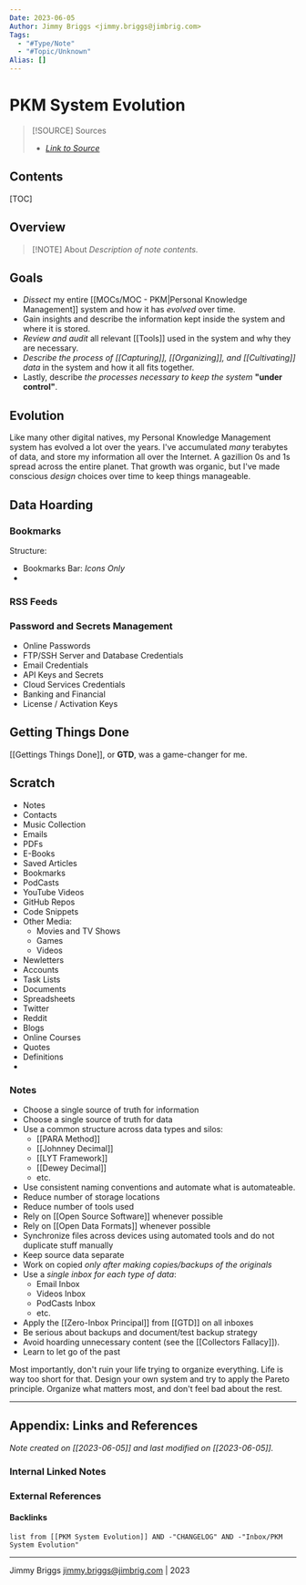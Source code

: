 ```yaml
---
Date: 2023-06-05
Author: Jimmy Briggs <jimmy.briggs@jimbrig.com>
Tags:
  - "#Type/Note"
  - "#Topic/Unknown"
Alias: []
---
```


# PKM System Evolution

> [!SOURCE] Sources
> - *[Link to Source]()*

## Contents

[TOC]

## Overview

> [!NOTE] About
> *Description of note contents.*

## Goals

- *Dissect* my entire [[MOCs/MOC - PKM|Personal Knowledge Management]] system and how it has *evolved* over time. 
- Gain insights and describe the information kept inside the system and where it is stored.
- *Review and audit* all relevant [[Tools]] used in the system and why they are necessary.
- *Describe the process of [[Capturing]], [[Organizing]], and [[Cultivating]] data* in the system and how it all fits together.
- Lastly, describe *the processes necessary to keep the system* **"under control"**.

## Evolution

Like many other digital natives, my Personal Knowledge Management system has evolved a lot over the years. I've accumulated _many_ terabytes of data, and store my information all over the Internet. A gazillion 0s and 1s spread across the entire planet. That growth was organic, but I've made conscious _design_ choices over time to keep things manageable.

## Data Hoarding

### Bookmarks

Structure:

- Bookmarks Bar: *Icons Only*
- 

### RSS Feeds

### Password and Secrets Management

- Online Passwords
- FTP/SSH Server and Database Credentials
- Email Credentials
- API Keys and Secrets
- Cloud Services Credentials
- Banking and Financial
- License / Activation Keys

## Getting Things Done

[[Gettings Things Done]], or **GTD**, was a game-changer for me.

## Scratch

- Notes
- Contacts
- Music Collection
- Emails
- PDFs
- E-Books
- Saved Articles
- Bookmarks
- PodCasts
- YouTube Videos
- GitHub Repos
- Code Snippets
- Other Media:
	- Movies and TV Shows
	- Games
	- Videos
- Newletters
- Accounts
- Task Lists
- Documents
- Spreadsheets
- Twitter
- Reddit
- Blogs
- Online Courses
- Quotes
- Definitions
- 

### Notes

- Choose a single source of truth for information
- Choose a single source of truth for data
- Use a common structure across data types and silos:
	- [[PARA Method]]
	- [[Johnney Decimal]]
	- [[LYT Framework]]
	- [[Dewey Decimal]]
	- etc.
- Use consistent naming conventions and automate what is automateable.
- Reduce number of storage locations
- Reduce number of tools used
- Rely on [[Open Source Software]] whenever possible
- Rely on [[Open Data Formats]] whenever possible
- Synchronize files across devices using automated tools and do not duplicate stuff manually
- Keep source data separate
- Work on copied *only after making copies/backups of the originals*
- Use a *single inbox for each type of data*:
	- Email Inbox
	- Videos Inbox
	- PodCasts Inbox
	- etc.
- Apply the [[Zero-Inbox Principal]] from [[GTD]] on all inboxes
- Be serious about backups and document/test backup strategy
- Avoid hoarding unnecessary content (see the [[Collectors Fallacy]]). 
- Learn to let go of the past

Most importantly, don't ruin your life trying to organize everything. Life is way too short for that. Design your own system and try to apply the Pareto principle. Organize what matters most, and don't feel bad about the rest.

***

## Appendix: Links and References

*Note created on [[2023-06-05]] and last modified on [[2023-06-05]].*

### Internal Linked Notes

### External References

#### Backlinks

```dataview
list from [[PKM System Evolution]] AND -"CHANGELOG" AND -"Inbox/PKM System Evolution"
```


***

Jimmy Briggs <jimmy.briggs@jimbrig.com> | 2023

